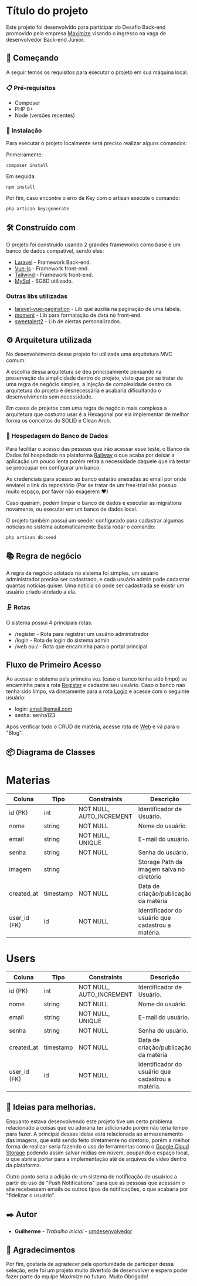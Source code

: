 # Título do projeto

Este projeto foi desenvolvido para participar do Desafio Back-end promovido pela empresa [Maximize](https://maximize.com.br/) visando o ingresso na vaga de desenvolvedor Back-end Júnior.

## 🚀 Começando

A seguir temos os requisitos para executar o projeto em sua máquina local.

### 📋 Pré-requisitos

-   Composer
-   PHP 8+
-   Node (versões recentes)

### 🔧 Instalação

Para executar o projeto localmente será preciso realizar alguns comandos:

Primeiramente:

```
composer install
```

Em seguida:

```
npm install
```

Por fim, caso encontre o erro de Key com o artisan execute o comando:

```
php artisan key:generate
```

## 🛠️ Construído com

O projeto foi construido usando 2 grandes frameworks como base e um banco de dados compatível, sendo eles:

-   [Laravel](https://laravel.com/docs) - Framework Back-end.
-   [Vue-js](https://vuejs.org/) - Framework front-end.
-   [Tailwind](https://tailwindcss.com/) - Framework front-end.
-   [MySql](https://www.mysql.com/) - SGBD utilizado.

### Outras libs utilizadas

-   [laravel-vue-pagination](https://laravel-vue-pagination.org/) - Lib que auxilia na paginação de uma tabela.
-   [moment](https://momentjs.com/) - Lib para formatação de data no front-end.
-   [sweetalert2](https://sweetalert2.github.io/) - Lib de alertas personalizados.

## ⚙️ Arquitetura utilizada

No desenvolvimento desse projeto foi utilizada uma arquitetura MVC comum.

A escolha dessa arquitetura se deu principalmente pensando na preservação da simplicidade dentro do projeto, visto que por se tratar de uma regra de negócio simples, a injeção de complexidade dentro da arquitetura do projeto é desnecessária e acabaria dificultando o desenvolvimento sem necessidade.

Em casos de projetos com uma regra de negócio mais complexa a arquitetura que costumo usar é a Hexagonal por ela implementar de melhor forma os conceitos do SOLID e Clean Arch.

### 🔩 Hospedagem do Banco de Dados

Para facilitar o acesso das pessoas que irão acessar esse teste, o Banco de Dados foi hospedado na plataforma [Railway](https://railway.app/) o que acaba por deixar a aplicação um pouco lenta porém retira a necessidade daquele que irá testar se preocupar em configurar um banco.

As credenciais para acesso ao banco estarão anexadas ao email por onde enviarei o link do repositório (Por se tratar de um free-trial não possuo muito espaço, por favor não exagerem ❤)

Caso queiram, podem limpar o banco de dados e executar as migrations novamente, ou executar em um banco de dados local.

O projeto também possui um seeder configurado para cadastrar algumas notícias no sistema automaticamente
Basta rodar o comando:

```
php artisan db:seed
```

## 📚 Regra de negócio

A regra de negócio adotada no sistema foi simples, um usuário administrador precisa ser cadastrado, e cada usuário admin pode cadastrar quantas notícias quiser.
Uma notícia só pode ser cadastrada se existir um usuário criado atrelado a ela.

### 🗜 Rotas

O sistema possui 4 principais rotas:

-   /register - Rota para registrar um usuário administrador
-   /login - Rota de login do sistema admin
-   /web ou / - Rota que encaminha para o portal principal

## Fluxo de Primeiro Acesso

Ao acessar o sistema pela primeira vez (caso o banco tenha sido limpo) se encaminhe para a rota [Register](http://localhost:8000/register) e cadastre seu usuário.
Caso o banco nao tenha sido limpo, vá diretamente para a rota [Login](http://localhost:8000/login) e acesse com o seguinte usuário:

-   login: email@email.com
-   senha: senha123

Após verificar todo o CRUD de matéria, acesse rota de [Web](http://localhost:8000/) e vá para o "Blog".

## 📦 Diagrama de Classes

# Materias

| **Coluna**   | **Tipo**  | **Constraints**          | **Descrição**                                     |
| ------------ | --------- | ------------------------ | ------------------------------------------------- |
| id (PK)      | int       | NOT NULL, AUTO_INCREMENT | Identificador de Usuário.                         |
| nome         | string    | NOT NULL                 | Nome do usuário.                                  |
| email        | string    | NOT NULL, UNIQUE         | E-mail do usuário.                                |
| senha        | string    | NOT NULL                 | Senha do usuário.                                 |
| imagem       | string    |                          | Storage Path da imagem salva no diretório         |
| created_at   | timestamp | NOT NULL                 | Data de criação/publicação da matéria             |
| user_id (FK) | id        | NOT NULL                 | Identificador do usuário que cadastrou a matéria. |

# Users

| **Coluna**   | **Tipo**  | **Constraints**          | **Descrição**                                     |
| ------------ | --------- | ------------------------ | ------------------------------------------------- |
| id (PK)      | int       | NOT NULL, AUTO_INCREMENT | Identificador de Usuário.                         |
| nome         | string    | NOT NULL                 | Nome do usuário.                                  |
| email        | string    | NOT NULL, UNIQUE         | E-mail do usuário.                                |
| senha        | string    | NOT NULL                 | Senha do usuário.                                 |
| created_at   | timestamp | NOT NULL                 | Data de criação/publicação da matéria             |
| user_id (FK) | id        | NOT NULL                 | Identificador do usuário que cadastrou a matéria. |

## 📌 Ideias para melhorias.

Enquanto estava desenvolvendo este projeto tive um certo problema relacionado a coisas que eu adoraria ter adicionado porém não teria tempo para fazer.
A principal dessas ideias está relacionada ao armazenamento das imagens, que está sendo feito diretamente no diretório, porém a melhor forma de realizar seria fazendo o uso de ferramentas como o [Google Cloud Storage](https://cloud.google.com/storage) podendo assim salvar mídias em núvem, poupando o espaço local, o que abriria portar para a implementação até de arquivos de vídeo dentro da plataforma.

Outro ponto seria a adição de um sistema de notificação de usuários a partir do uso de "Push Notifications" para que as pessoas que acessam o site recebessem emails ou outros tipos de notificações, o que acabaria por "fidelizar o usuário".

## ✒️ Autor

-   **Guilherme** - _Trabalho Inicial_ - [umdesenvolvedor](https://github.com/BeckhamDev)

## 🎁 Agradecimentos

Por fim, gostaria de agradecer pela oportunidade de participar dessa seleção, este foi um projeto muito divertido de desenvolver e espero poder fazer parte da equipe Maximize no futuro.
Muito Obrigado!
